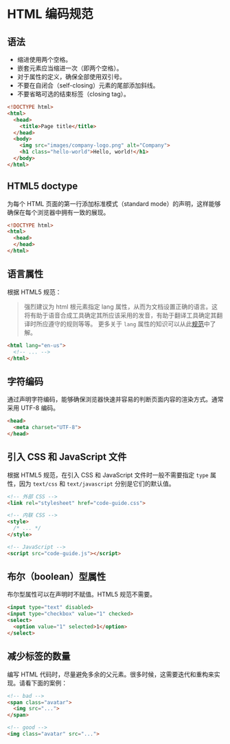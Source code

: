 # HTML 编码规范

## 语法
- 缩进使用两个空格。
- 嵌套元素应当缩进一次（即两个空格）。
- 对于属性的定义，确保全部使用双引号。
- 不要在自闭合（self-closing）元素的尾部添加斜线。
- 不要省略可选的结束标签（closing tag）。

``` html
<!DOCTYPE html>
<html>
  <head>
    <title>Page title</title>
  </head>
  <body>
    <img src="images/company-logo.png" alt="Company">
    <h1 class="hello-world">Hello, world!</h1>
  </body>
</html>
```

## HTML5 doctype

为每个 HTML 页面的第一行添加标准模式（standard mode）的声明，这样能够确保在每个浏览器中拥有一致的展现。

``` html
<!DOCTYPE html>
<html>
  <head>
  </head>
</html>
```

## 语言属性

根据 HTML5 规范：
> 强烈建议为 html 根元素指定 lang 属性，从而为文档设置正确的语言。这将有助于语音合成工具确定其所应该采用的发音，有助于翻译工具确定其翻译时所应遵守的规则等等。
更多关于 `lang` 属性的知识可以从此[规范](http://w3c.github.io/html/semantics.html#the-html-element)中了解。

``` html
<html lang="en-us">
  <!-- ... -->
</html>
```

## 字符编码

通过声明字符编码，能够确保浏览器快速并容易的判断页面内容的渲染方式。通常采用 UTF-8 编码。

``` html
<head>
  <meta charset="UTF-8">
</head>
```

## 引入 CSS 和 JavaScript 文件
根据 HTML5 规范，在引入 CSS 和 JavaScript 文件时一般不需要指定 `type` 属性，因为 `text/css` 和 `text/javascript` 分别是它们的默认值。

``` html
<!-- 外部 CSS -->
<link rel="stylesheet" href="code-guide.css">

<!-- 内联 CSS -->
<style>
  /* ... */
</style>

<!-- JavaScript -->
<script src="code-guide.js"></script>
```

## 布尔（boolean）型属性
布尔型属性可以在声明时不赋值。HTML5 规范不需要。

``` html
<input type="text" disabled>
<input type="checkbox" value="1" checked>
<select>
  <option value="1" selected>1</option>
</select>
```

## 减少标签的数量
编写 HTML 代码时，尽量避免多余的父元素。很多时候，这需要迭代和重构来实现。请看下面的案例：

``` html
<!-- bad -->
<span class="avatar">
  <img src="...">
</span>

<!-- good -->
<img class="avatar" src="...">
```